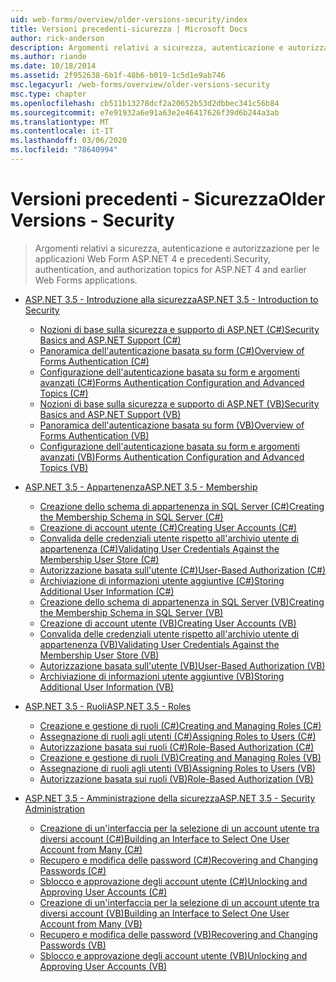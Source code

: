 ```yaml
---
uid: web-forms/overview/older-versions-security/index
title: Versioni precedenti-sicurezza | Microsoft Docs
author: rick-anderson
description: Argomenti relativi a sicurezza, autenticazione e autorizzazione per le applicazioni Web Form ASP.NET 4 e precedenti.
ms.author: riande
ms.date: 10/18/2014
ms.assetid: 2f952638-6b1f-48b6-b019-1c5d1e9ab746
msc.legacyurl: /web-forms/overview/older-versions-security
msc.type: chapter
ms.openlocfilehash: cb511b13278dcf2a20652b53d2dbbec341c56b84
ms.sourcegitcommit: e7e91932a6e91a63e2e46417626f39d6b244a3ab
ms.translationtype: MT
ms.contentlocale: it-IT
ms.lasthandoff: 03/06/2020
ms.locfileid: "78640994"
---
```

# <a name="older-versions---security"></a><span data-ttu-id="f20de-103">Versioni precedenti - Sicurezza</span><span class="sxs-lookup"><span data-stu-id="f20de-103">Older Versions - Security</span></span>

> <span data-ttu-id="f20de-104">Argomenti relativi a sicurezza, autenticazione e autorizzazione per le applicazioni Web Form ASP.NET 4 e precedenti.</span><span class="sxs-lookup"><span data-stu-id="f20de-104">Security, authentication, and authorization topics for ASP.NET 4 and earlier Web Forms applications.</span></span>

- [<span data-ttu-id="f20de-105">ASP.NET 3.5 - Introduzione alla sicurezza</span><span class="sxs-lookup"><span data-stu-id="f20de-105">ASP.NET 3.5 - Introduction to Security</span></span>](introduction/index.md)

    - [<span data-ttu-id="f20de-106">Nozioni di base sulla sicurezza e supporto di ASP.NET (C#)</span><span class="sxs-lookup"><span data-stu-id="f20de-106">Security Basics and ASP.NET Support (C#)</span></span>](introduction/security-basics-and-asp-net-support-cs.md)
    - [<span data-ttu-id="f20de-107">Panoramica dell'autenticazione basata su form (C#)</span><span class="sxs-lookup"><span data-stu-id="f20de-107">Overview of Forms Authentication (C#)</span></span>](introduction/an-overview-of-forms-authentication-cs.md)
    - [<span data-ttu-id="f20de-108">Configurazione dell'autenticazione basata su form e argomenti avanzati (C#)</span><span class="sxs-lookup"><span data-stu-id="f20de-108">Forms Authentication Configuration and Advanced Topics (C#)</span></span>](introduction/forms-authentication-configuration-and-advanced-topics-cs.md)
    - [<span data-ttu-id="f20de-109">Nozioni di base sulla sicurezza e supporto di ASP.NET (VB)</span><span class="sxs-lookup"><span data-stu-id="f20de-109">Security Basics and ASP.NET Support (VB)</span></span>](introduction/security-basics-and-asp-net-support-vb.md)
    - [<span data-ttu-id="f20de-110">Panoramica dell'autenticazione basata su form (VB)</span><span class="sxs-lookup"><span data-stu-id="f20de-110">Overview of Forms Authentication (VB)</span></span>](introduction/an-overview-of-forms-authentication-vb.md)
    - [<span data-ttu-id="f20de-111">Configurazione dell'autenticazione basata su form e argomenti avanzati (VB)</span><span class="sxs-lookup"><span data-stu-id="f20de-111">Forms Authentication Configuration and Advanced Topics (VB)</span></span>](introduction/forms-authentication-configuration-and-advanced-topics-vb.md)
- [<span data-ttu-id="f20de-112">ASP.NET 3.5 - Appartenenza</span><span class="sxs-lookup"><span data-stu-id="f20de-112">ASP.NET 3.5 - Membership</span></span>](membership/index.md)

    - [<span data-ttu-id="f20de-113">Creazione dello schema di appartenenza in SQL Server (C#)</span><span class="sxs-lookup"><span data-stu-id="f20de-113">Creating the Membership Schema in SQL Server (C#)</span></span>](membership/creating-the-membership-schema-in-sql-server-cs.md)
    - [<span data-ttu-id="f20de-114">Creazione di account utente (C#)</span><span class="sxs-lookup"><span data-stu-id="f20de-114">Creating User Accounts (C#)</span></span>](membership/creating-user-accounts-cs.md)
    - [<span data-ttu-id="f20de-115">Convalida delle credenziali utente rispetto all'archivio utente di appartenenza (C#)</span><span class="sxs-lookup"><span data-stu-id="f20de-115">Validating User Credentials Against the Membership User Store (C#)</span></span>](membership/validating-user-credentials-against-the-membership-user-store-cs.md)
    - [<span data-ttu-id="f20de-116">Autorizzazione basata sull'utente (C#)</span><span class="sxs-lookup"><span data-stu-id="f20de-116">User-Based Authorization (C#)</span></span>](membership/user-based-authorization-cs.md)
    - [<span data-ttu-id="f20de-117">Archiviazione di informazioni utente aggiuntive (C#)</span><span class="sxs-lookup"><span data-stu-id="f20de-117">Storing Additional User Information (C#)</span></span>](membership/storing-additional-user-information-cs.md)
    - [<span data-ttu-id="f20de-118">Creazione dello schema di appartenenza in SQL Server (VB)</span><span class="sxs-lookup"><span data-stu-id="f20de-118">Creating the Membership Schema in SQL Server (VB)</span></span>](membership/creating-the-membership-schema-in-sql-server-vb.md)
    - [<span data-ttu-id="f20de-119">Creazione di account utente (VB)</span><span class="sxs-lookup"><span data-stu-id="f20de-119">Creating User Accounts (VB)</span></span>](membership/creating-user-accounts-vb.md)
    - [<span data-ttu-id="f20de-120">Convalida delle credenziali utente rispetto all'archivio utente di appartenenza (VB)</span><span class="sxs-lookup"><span data-stu-id="f20de-120">Validating User Credentials Against the Membership User Store (VB)</span></span>](membership/validating-user-credentials-against-the-membership-user-store-vb.md)
    - [<span data-ttu-id="f20de-121">Autorizzazione basata sull'utente (VB)</span><span class="sxs-lookup"><span data-stu-id="f20de-121">User-Based Authorization (VB)</span></span>](membership/user-based-authorization-vb.md)
    - [<span data-ttu-id="f20de-122">Archiviazione di informazioni utente aggiuntive (VB)</span><span class="sxs-lookup"><span data-stu-id="f20de-122">Storing Additional User Information (VB)</span></span>](membership/storing-additional-user-information-vb.md)
- [<span data-ttu-id="f20de-123">ASP.NET 3.5 - Ruoli</span><span class="sxs-lookup"><span data-stu-id="f20de-123">ASP.NET 3.5 - Roles</span></span>](roles/index.md)

    - [<span data-ttu-id="f20de-124">Creazione e gestione di ruoli (C#)</span><span class="sxs-lookup"><span data-stu-id="f20de-124">Creating and Managing Roles (C#)</span></span>](roles/creating-and-managing-roles-cs.md)
    - [<span data-ttu-id="f20de-125">Assegnazione di ruoli agli utenti (C#)</span><span class="sxs-lookup"><span data-stu-id="f20de-125">Assigning Roles to Users (C#)</span></span>](roles/assigning-roles-to-users-cs.md)
    - [<span data-ttu-id="f20de-126">Autorizzazione basata sui ruoli (C#)</span><span class="sxs-lookup"><span data-stu-id="f20de-126">Role-Based Authorization (C#)</span></span>](roles/role-based-authorization-cs.md)
    - [<span data-ttu-id="f20de-127">Creazione e gestione di ruoli (VB)</span><span class="sxs-lookup"><span data-stu-id="f20de-127">Creating and Managing Roles (VB)</span></span>](roles/creating-and-managing-roles-vb.md)
    - [<span data-ttu-id="f20de-128">Assegnazione di ruoli agli utenti (VB)</span><span class="sxs-lookup"><span data-stu-id="f20de-128">Assigning Roles to Users (VB)</span></span>](roles/assigning-roles-to-users-vb.md)
    - [<span data-ttu-id="f20de-129">Autorizzazione basata sui ruoli (VB)</span><span class="sxs-lookup"><span data-stu-id="f20de-129">Role-Based Authorization (VB)</span></span>](roles/role-based-authorization-vb.md)
- [<span data-ttu-id="f20de-130">ASP.NET 3.5 - Amministrazione della sicurezza</span><span class="sxs-lookup"><span data-stu-id="f20de-130">ASP.NET 3.5 - Security Administration</span></span>](admin/index.md)

    - [<span data-ttu-id="f20de-131">Creazione di un'interfaccia per la selezione di un account utente tra diversi account (C#)</span><span class="sxs-lookup"><span data-stu-id="f20de-131">Building an Interface to Select One User Account from Many (C#)</span></span>](admin/building-an-interface-to-select-one-user-account-from-many-cs.md)
    - [<span data-ttu-id="f20de-132">Recupero e modifica delle password (C#)</span><span class="sxs-lookup"><span data-stu-id="f20de-132">Recovering and Changing Passwords (C#)</span></span>](admin/recovering-and-changing-passwords-cs.md)
    - [<span data-ttu-id="f20de-133">Sblocco e approvazione degli account utente (C#)</span><span class="sxs-lookup"><span data-stu-id="f20de-133">Unlocking and Approving User Accounts (C#)</span></span>](admin/unlocking-and-approving-user-accounts-cs.md)
    - [<span data-ttu-id="f20de-134">Creazione di un'interfaccia per la selezione di un account utente tra diversi account (VB)</span><span class="sxs-lookup"><span data-stu-id="f20de-134">Building an Interface to Select One User Account from Many (VB)</span></span>](admin/building-an-interface-to-select-one-user-account-from-many-vb.md)
    - [<span data-ttu-id="f20de-135">Recupero e modifica delle password (VB)</span><span class="sxs-lookup"><span data-stu-id="f20de-135">Recovering and Changing Passwords (VB)</span></span>](admin/recovering-and-changing-passwords-vb.md)
    - [<span data-ttu-id="f20de-136">Sblocco e approvazione degli account utente (VB)</span><span class="sxs-lookup"><span data-stu-id="f20de-136">Unlocking and Approving User Accounts (VB)</span></span>](admin/unlocking-and-approving-user-accounts-vb.md)
